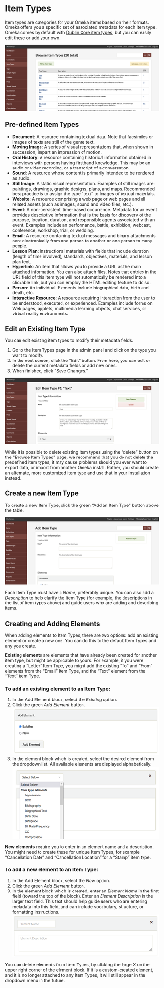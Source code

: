 # Item Types

Item types are categories for your Omeka items based on their formats. Omeka offers you a specific set of associated metadata for each item type. Omeka comes by default with [Dublin Core item types](https://www.dublincore.org/specifications/dublin-core/dcmi-terms/#section-7), but you can easily edit these or add your own.

![The item types browse view](../doc_files/itemTypeBrowse.png "The item types browse view")

Pre-defined Item Types
---------------------------------------------------------

-   **Document**: A resource containing textual data. Note that facsimiles or images of texts are still of the genre text.
-   **Moving Image**: A series of visual representations that, when shown in succession, impart an impression of motion.
-   **Oral History**: A resource containing historical information obtained in interviews with persons having firsthand knowledge. This may be an audio or video recording, or a transcript of a conversation. 
-   **Sound**: A resource whose content is primarily intended to be rendered as audio.
-   **Still Image**: A static visual representation. Examples of still images are: paintings, drawings, graphic designs, plans, and maps. Recommended best practice is to assign the type "text" to images of textual materials.
-   **Website**: A resource comprising a web page or web pages and all related assets (such as images, sound and video files, etc.).
-   **Event**: A non-persistent, time-based occurrence. Metadata for an event provides descriptive information that is the basis for discovery of the purpose, location, duration, and responsible agents associated with an event. Examples include an performance, battle, exhibition, webcast, conference, workshop, trial, or wedding.
-   **Email**: A resource containing textual messages and binary attachments sent electronically from one person to another or one person to many people.
-   **Lesson Plan**: Instructional materials with fields that include duration (length of time involved), standards, objectives, materials, and lesson plan text.
-   **Hyperlink**: An item that allows you to provide a URL as the main attached information. You can also attach files. Notes that entries in the URL field of this item type will not automatically be rendered into a clickable link, but you can employ the HTML editing feature to do so.
-   **Person**: An individual. Elements include biographical data, birth and death, etc.
-   **Interactive Resource**: A resource requiring interaction from the user to be understood, executed, or experienced. Examples include forms on Web pages, applets, multimedia learning objects, chat services, or virtual reality environments.

Edit an Existing Item Type 
---------------------------------------------------------------
You can edit existing item types to modify their metadata fields.

1.  Go to the Item Types page in the admin panel and click on the type you want to modify.
2.  In the next screen, click the "Edit" button. From here, you can edit or delete the current metadata fields or add new ones.
3.  When finished, click "Save Changes."

![Editing the Item Type “Text”](../doc_files/itemTypeEdit.png "Editing the Item Type “Text”")

While it is possible to delete existing item types using the “delete” button on the "Browse Item Types" page, we recommend that you do not delete the predefined item types; it may cause problems should you ever want to export data, or import from another Omeka install. Rather, you should create an alternate, more customized item type and use that in your installation instead.

Create a new Item Type
--------------------------------------------------------------
To create a new Item Type, click the green “Add an Item Type" button above the table.

![Add Item Type basic view](../doc_files/itemTypeAdd.png "Add Item Type basic view")

Each Item Type must have a *Name*, preferably unique. You can also add a *Description* to help clarify the Item Type (for example, the descriptions in the list of item types above) and guide users who are adding and describing items.

## Creating and Adding Elements

When adding elements to Item Types, there are two options: add an existing element or create a new one. You can do this to the default Item Types and any you create.

**Existing elements** are elements that have already been created for another item type, but might be applicable to yours. For example, if you were creating a “Letter” Item Type, you might add the existing “To” and “From” elements from the “Email” Item Type, and the “Text” element from the “Text” Item Type.

### To add an existing element to an Item Type: 

1. In the Add Element block, select the *Existing* option.
1. Click the green *Add Element* button.
![Add element block](../doc_files/itemTypeAddElm.png "Add element block")
1. In the element block which is created, select the desired element from the dropdown list. All available elements are displayed alphabetically.
![Element block with dropdown list opened](../doc_files/itemTypeExistElm.png "Element block with dropdown list opened")

**New elements** require you to enter in an element name and a description. You might need to create these for unique Item Types, for example “Cancellation Date” and “Cancellation Location” for a “Stamp” item type.

### To add a new element to an Item Type:

1. In the Add Element block, select the *New* option.
1. Click the green *Add Element* button.
1. In the element block which is created, enter an *Element Name* in the first field (toward the top of the block). Enter an *Element Description* in the larger text field. This text should help guide users who are entering metadata into this field, and can include vocabulary, structure, or formatting instructions.
![New element block with no input](../doc_files/itemTypeNewElm.png "New element block with no input")

You can delete elements from Item Types, by clicking the large X on the upper right corner of the element block. If it is a custom-created element, and it is no longer attached to any Item Types, it will still appear in the dropdown menu in the future. 
